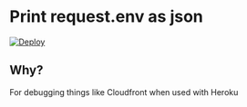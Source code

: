 # Print request.env as json

[![Deploy](https://www.herokucdn.com/deploy/button.svg)](https://heroku.com/deploy?template=https://github.com/yurikoval/rack-print-env)

## Why?

For debugging things like Cloudfront when used with Heroku

